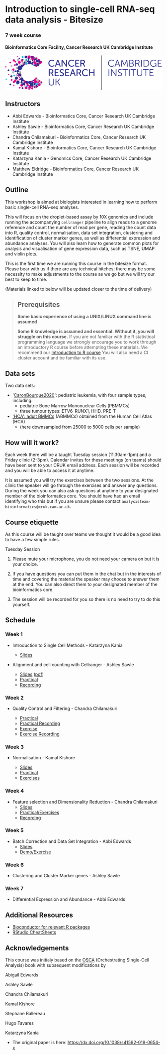# Introduction to single-cell RNA-seq data analysis - Bitesize
### 7 week course
#### Bioinformatics Core Facility, Cancer Research UK Cambridge Institute

![](Images/CRUK_Cambridge_Institute.png)

## Instructors

* Abbi Edwards - Bioinformatics Core, Cancer Research UK Cambridge Institute
* Ashley Sawle - Bioinformatics Core, Cancer Research UK Cambridge Institute
* Chandra Chilamakuri - Bioinformatics Core, Cancer Research UK Cambridge Institute
* Kamal Kishore - Bioinformatics Core, Cancer Research UK Cambridge Institute
* Katarzyna Kania - Genomics Core, Cancer Research UK Cambridge Institute
* Matthew Eldridge - Bioinformatics Core, Cancer Research UK Cambridge Institute


## Outline

This workshop is aimed at biologists interested in learning how to perform
basic single-cell RNA-seq analyses. 

This will focus on the droplet-based assay by 10X genomics and include running
the accompanying `cellranger` pipeline to align reads to a genome reference and
count the number of read per gene, reading the count data into R, quality control,
normalisation, data set integration, clustering and identification of cluster
marker genes, as well as differential expression and abundance analyses.
You will also learn how to generate common plots for analysis and visualisation
of gene expression data, such as TSNE, UMAP and violin plots.

This is the first time we are running this course in the bitesize format.
Please bear with us if there are any technical hitches; there 
may be some necessity to make adjustments to the course as we go but we will try our best to keep to time.

(Materials linked to below will be updated closer to the time of delivery)

> ## Prerequisites
>
> __**Some basic experience of using a UNIX/LINUX command line is assumed**__
> 
> __**Some R knowledge is assumed and essential. Without it, you
> will struggle on this course.**__ 
> If you are not familiar with the R statistical programming language we
> strongly encourage you to work through an introductory R course before
> attempting these materials.
> We recommend our [Introduction to R course](https://bioinformatics-core-shared-training.github.io/r-intro/)
> You will also need a CI cluster account and be familiar with its use.

## Data sets

Two data sets:

* '[CaronBourque2020](https://www.nature.com/articles/s41598-020-64929-x)': pediatric leukemia, with four sample types, including:
  * pediatric Bone Marrow Mononuclear Cells (PBMMCs)
  * three tumour types: ETV6-RUNX1, HHD, PRE-T  
* ['HCA': adult BMMCs](https://data.humancellatlas.org/explore/projects/cc95ff89-2e68-4a08-a234-480eca21ce79) (ABMMCs) obtained from the Human Cell Atlas (HCA)
  * (here downsampled from 25000 to 5000 cells per sample)
  
## How will it work?

Each week there will be a taught Tuesday session (11.30am-1pm) and a Friday clinic (2-3pm). Calendar invites for these meetings (on teams) should have been sent to your CRUK email address. Each session will be recorded and you will be able to access it at anytime.

It is assumed you will try the exercises between the two sessions. At the clinic the speaker will go through the exercises and answer any questions. During the week you can also ask questions at anytime to your designated member of the bioinformatics core. You should have had an email identifying who this but if you are unsure please contact `analysisteam-bioinformatics@cruk.cam.ac.uk`.
  
## Course etiquette

As this course will be taught over teams we thought it would be a good idea to have a few simple rules.

Tuesday Session

1. Please mute your microphone, you do not need your camera on but it is your choice.

2. If you have questions you can put them in the chat but in the interests of time and covering the material the speaker may choose to answer them at the end. You can also direct them to your designated member of the bioinformatics core. 

3. The session will be recorded for you so there is no need to try to do this yourself.

## Schedule

### Week 1

* Introduction to Single Cell Methods - Katarzyna Kania
  + [Slides](Slides/01_Introduction.pdf)
  
* Alignment and cell counting with Cellranger - Ashley Sawle
  + [Slides](Slides/03_CellRangerSlides.html) \([pdf](Slides/03_CellRangerSlides.pdf)\)
  + [Practical](Markdowns/03_CellRanger.html)
  + [Recording](https://login.microsoftonline.com/32583f88-ba68-4291-81e9-f0488ee773fc/oauth2/authorize?client_id=00000003-0000-0ff1-ce00-000000000000&response_mode=form_post&protectedtoken=true&response_type=code%20id_token&resource=00000003-0000-0ff1-ce00-000000000000&scope=openid&nonce=38ED8594854A8E55B64C1E85F4CC5935E6231FD9C6F33FAB-337465C541E5E6CEEED864190B9D69429311F014EE46C6C7A3B86E53EB7DBB4F&redirect_uri=https%3A%2F%2Fcrukci-my.sharepoint.com%2F_forms%2Fdefault.aspx&state=OD0w&claims=%7B%22id_token%22%3A%7B%22xms_cc%22%3A%7B%22values%22%3A%5B%22CP1%22%5D%7D%7D%7D&wsucxt=1&cobrandid=11bd8083-87e0-41b5-bb78-0bc43c8a8e8a&client-request-id=373b37a0-80c7-3000-e55a-8efd41e1c82b)


### Week 2 

* Quality Control and Filtering - Chandra Chilamakuri 

  + [Practical](Markdowns/04_Preprocessing_And_QC.html)
  + [Practical Recording](https://crukci-my.sharepoint.com/personal/ashley_sawle_cruk_cam_ac_uk/_layouts/15/onedrive.aspx?id=%2Fpersonal%2Fashley%5Fsawle%5Fcruk%5Fcam%5Fac%5Fuk%2FDocuments%2FRecordings%2FWeek%202%20%2D%20Bitesize%20Introduction%20to%20Single%20Cell%20RNASeq%20analysis%20%2D%20taught%20session%2D20220426%5F113253%2DMeeting%20Recording%2Emp4&parent=%2Fpersonal%2Fashley%5Fsawle%5Fcruk%5Fcam%5Fac%5Fuk%2FDocuments%2FRecordings&ga=1)
  + [Exercise](Markdowns/04_Preprocessing_And_QC.Exercise.html) 
  + [Exercise Recording](https://crukci-my.sharepoint.com/personal/ashley_sawle_cruk_cam_ac_uk/_layouts/15/onedrive.aspx?id=%2Fpersonal%2Fashley%5Fsawle%5Fcruk%5Fcam%5Fac%5Fuk%2FDocuments%2FRecordings%2FWeek%202%20%2D%20Bitesize%20Introduction%20to%20Single%20Cell%20RNASeq%20analysis%20%2D%20clinic%20session%2D20220429%5F140517%2DMeeting%20Recording%2Emp4&parent=%2Fpersonal%2Fashley%5Fsawle%5Fcruk%5Fcam%5Fac%5Fuk%2FDocuments%2FRecordings&ga=1)

### Week 3 

* Normalisation - Kamal Kishore

  + [Slides](Slides/Normalization.pdf)
  + [Practical](Markdowns/05_Normalisation.html)
  + [Exercises](Markdowns/05_Normalisation_exercises.html)


### Week 4

* Feature selection and Dimensionality Reduction - Chandra Chilamakuri
  + [Slides](Slides/06_FeatureSelectionAndDimensionalityReduction_slides.html)
  + [Practical/Exercises](Markdowns/06_FeatureSelectionAndDimensionalityReduction.html)
  + [Recording](https://crukci-my.sharepoint.com/personal/abigail_edwards_cruk_cam_ac_uk/_layouts/15/onedrive.aspx?id=%2Fpersonal%2Fabigail%5Fedwards%5Fcruk%5Fcam%5Fac%5Fuk%2FDocuments%2FRecordings%2FWeek%204%20%2D%20Bitesize%20Introduction%20to%20Single%20Cell%20RNASeq%20analysis%20%2D%20taught%20session%2D20220510%5F113243%2DMeeting%20Recording%2Emp4&parent=%2Fpersonal%2Fabigail%5Fedwards%5Fcruk%5Fcam%5Fac%5Fuk%2FDocuments%2FRecordings&ga=1)



### Week 5

* Batch Correction and Data Set Integration - Abbi Edwards
  + [Slides](Slides/07_DataIntegrationAndBatchCorrectionSlides.html)
  + [Demo/Exercise](Markdowns/07_DatasetIntegration.html)
  <!-- + [Suggested Solution]() -->

### Week 6

* Clustering and Cluster Marker genes - Ashley Sawle

### Week 7

* Differential Expression and Abundance - Abbi Edwards

## Additional Resources

* [Bioconductor for relevant R packages](https://bioconductor.org/)
* [RStudio CheatSheets](https://rstudio.com/resources/cheatsheets/)

## Acknowledgements

This course was initialy based on the [OSCA](https://bioconductor.org/books/release/OSCA/) (Orchestrating Single-Cell Analysis) book with subsequent modifications by

Abigail Edwards

Ashley Sawle

Chandra Chilamakuri

Kamal Kishore

Stephane Ballereau

Hugo Tavares

Katarzyna Kania

  - The original paper is here: https://dx.doi.org/10.1038/s41592-019-0654-x

